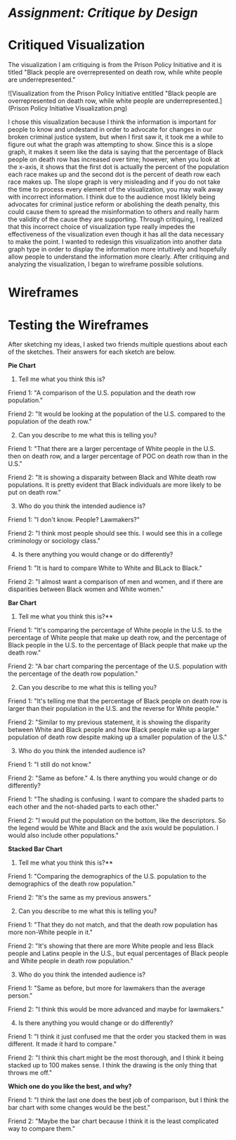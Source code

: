 # *Assignment: Critique by Design*

# Critiqued Visualization
The visualization I am critiquing is from the Prison Policy Initiative and it is titled "Black people are overrepresented on death row, while white people are underrepresented."

![Visualization from the Prison Policy Initiative entitled "Black people are overrepresented on death row, while white people are underrepresented.](Prison Policy Initiative Visualization.png)

I chose this visualization because I think the information is important for people to know and undestand in order to advocate for changes in our broken criminal justice system, but when I first saw it, it took me a while to figure out what the graph was attempting to show. Since this is a slope graph, it makes it seem like the data is saying that the percentage of Black people on death row has increased over time; however, when you look at the x-axis, it shows that the first dot is actually the percent of the population each race makes up and the second dot is the percent of death row each race makes up. The slope graph is very misleading and if you do not take the time to process every element of the visualization, you may walk away with incorrect information. I think due to the audience most liklely being advocates for criminal justice reform or abolishing the death penalty, this could cause them to spread the misinformation to others and really harm the validity of the cause they are supporting. Through critiquing, I realized that this incorrect choice of visualization type really impedes the effectiveness of the visualization even though it has all the data necessary to make the point. I wanted to redesign this visualization into another data graph type in order to display the information more intuitively and hopefully allow people to understand the information more clearly. After critiquing and analyzing the visualization, I began to wireframe possible solutions.

# Wireframes


# Testing the Wireframes

After sketching my ideas, I asked two friends multiple questions about each of the sketches. Their answers for each sketch are below.

**Pie Chart**

1. Tell me what you think this is?

  Friend 1: "A comparison of the U.S. population and the death row population."
  
  Friend 2: "It would be looking at the population of the U.S. compared to the population of the death row."
  
2. Can you describe to me what this is telling you?

  Friend 1: "That there are a larger percentage of White people in the U.S. then on death row, and a larger percentage of POC on death row than in the U.S."
  
  Friend 2: "It is showing a disparaity between Black and White death row populations. It is pretty evident that Black individuals are more likely to be put on death row."
  
3. Who do you think the intended audience is?

  Friend 1: "I don't know. People? Lawmakers?"
  
  Friend 2: "I think most people should see this. I would see this in a college criminology or sociology class."
  
4. Is there anything you would change or do differently?

  Friend 1: "It is hard to compare White to White and BLack to Black."
   
  Friend 2: "I almost want a comparison of men and women, and if there are disparities between Black women and White women."

**Bar Chart**

1. Tell me what you think this is?**

  Friend 1: "It's comparing the percentage of White people in the U.S. to the percentage of White people that make up death row, and the percentage of Black people in the U.S. to the percentage of Black people that make up the death row."
  
  Friend 2: "A bar chart comparing the percentage of the U.S. population with the percentage of the death row population."
  
2. Can you describe to me what this is telling you?

  Friend 1: "It's telling me that the percentage of Black people on death row is larger than their population in the U.S. and the reverse for White people."
  
  Friend 2: "Similar to my previous statement, it is showing the disparity between White and Black people and how Black people make up a larger population of death row despite making up a smaller population of the U.S."
  
3. Who do you think the intended audience is?

  Friend 1: "I still do not know."
  
  Friend 2: "Same as before."
4. Is there anything you would change or do differently?

  Friend 1: "The shading is confusing. I want to compare the shaded parts to each other and the not-shaded parts to each other."
  
  Friend 2: "I would put the population on the bottom, like the descriptors. So the legend would be White and Black and the axis would be population. I would also include other populations."
  
**Stacked Bar Chart**
  
1. Tell me what you think this is?**

  Friend 1: "Comparing the demographics of the U.S. population to the demographics of the death row population."
  
  Friend 2: "It's the same as my previous answers."
  
2. Can you describe to me what this is telling you?

  Friend 1: "That they do not match, and that the death row population has more non-White people in it."
  
  Friend 2: "It's showing that there are more White people and less Black people and Latinx people in the U.S., but equal percentages of Black people and White people in death row population."
  
3. Who do you think the intended audience is?

  Friend 1: "Same as before, but more for lawmakers than the average person."
  
  Friend 2: "I think this would be more advanced and maybe for lawmakers."
  
4. Is there anything you would change or do differently?

  Friend 1: "I think it just confused me that the order you stacked them in was different. It made it hard to compare."
  
  Friend 2: "I think this chart might be the most thorough, and I think it being stacked up to 100 makes sense. I think the drawing is the only thing that throws me off."
  
**Which one do you like the best, and why?**

  Friend 1: "I think the last one does the best job of comparison, but I think the bar chart with some changes would be the best."

  Friend 2: "Maybe the bar chart because I think it is the least complicated way to compare them."
